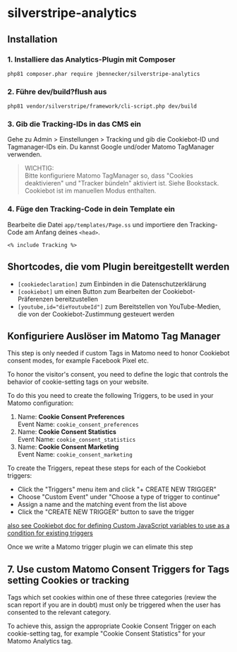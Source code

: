 # silverstripe-analytics

## Installation

### 1. Installiere das Analytics-Plugin mit Composer

```
php81 composer.phar require jbennecker/silverstripe-analytics
```

### 2. Führe dev/build?flush aus

```
php81 vendor/silverstripe/framework/cli-script.php dev/build
```

### 3. Gib die Tracking-IDs in das CMS ein

Gehe zu Admin > Einstellungen > Tracking und gib die Cookiebot-ID und Tagmanager-IDs ein. Du kannst Google und/oder Matomo TagManager verwenden.

> WICHTIG:  
> Bitte konfiguriere Matomo TagManager so, dass "Cookies deaktivieren" und "Tracker bündeln" aktiviert ist. Siehe Bookstack.  
> Cookiebot ist im manuellen Modus enthalten.

### 4. Füge den Tracking-Code in dein Template ein

Bearbeite die Datei `app/templates/Page.ss` und importiere den Tracking-Code am Anfang deines `<head>`.

```
<% include Tracking %>
```

## Shortcodes, die vom Plugin bereitgestellt werden

* `[cookiedeclaration]` zum Einbinden in die Datenschutzerklärung
* `[cookiebot]` um einen Button zum Bearbeiten der Cookiebot-Präferenzen bereitzustellen
* `[youtube,id="dieYoutubeId"]` zum Bereitstellen von YouTube-Medien, die von der Cookiebot-Zustimmung gesteuert werden

## Konfiguriere Auslöser im Matomo Tag Manager

This step is only needed if custom Tags in Matomo need to honor Cookiebot consent modes, for example Facebook Pixel etc.

To honor the visitor's consent, you need to define the logic that controls the behavior of cookie-setting tags on your website.

To do this you need to create the following Triggers, to be used in your Matomo configuration:
1. Name: **Cookie Consent Preferences**  
   Event Name: `cookie_consent_preferences`
2. Name: **Cookie Consent Statistics**  
   Event Name: `cookie_consent_statistics`
3. Name: **Cookie Consent Marketing**  
   Event Name: `cookie_consent_marketing`

To create the Triggers, repeat these steps for each of the Cookiebot triggers:

* Click the "Triggers" menu item and click "+ CREATE NEW TRIGGER"
* Choose "Custom Event" under "Choose a type of trigger to continue"
* Assign a name and the matching event from the list above
* Click the "CREATE NEW TRIGGER" button to save the trigger

[also see Cookiebot doc for defining Custom JavaScript variables to use as a condition for existing triggers ](https://support.cookiebot.com/hc/en-us/articles/360017539960#controlling_cookies)

Once we write a Matomo trigger plugin we can elimate this step

## 7. Use custom Matomo Consent Triggers for Tags setting Cookies or tracking

Tags which set cookies within one of these three categories (review the scan report if you are in doubt) must only be
triggered when the user has consented to the relevant category.

To achieve this, assign the appropriate Cookie Consent Trigger on each cookie-setting tag, for example "Cookie Consent
Statistics" for your Matomo Analytics tag.
